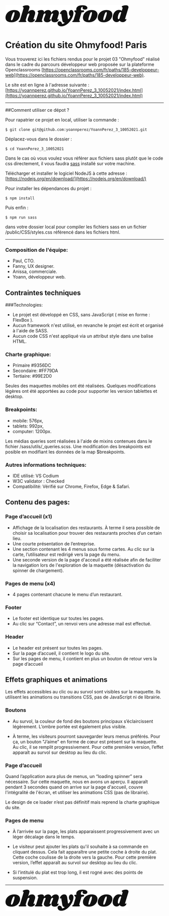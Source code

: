 ![](public/Images/ohmyfood.png)
# Création du site Ohmyfood! Paris

Vous trouverez ici les fichiers rendus pour le projet 03 "Ohmyfood" réalisé dans le cadre du parcours développeur web proposée sur la plateforme Openclassrooms [https://openclassrooms.com/fr/paths/185-developpeur-web](https://openclassrooms.com/fr/paths/185-developpeur-web).

Le site est en ligne à l'adresse suivante :
[https://yoannperez.github.io/YoannPerez_3_10052021/index.html](https://yoannperez.github.io/YoannPerez_3_10052021/index.html)

***

##Comment utiliser ce dépot ?

Pour rapatrier ce projet en local, utiliser la commande :

```
$ git clone git@github.com:yoannperez/YoannPerez_3_10052021.git
```
Déplacez-vous dans le dossier :


```
$ cd YoannPerez_3_10052021
```

Dans le cas où vous voulez vous référer aux fichiers sass plutôt que le code css directement, il vous faudra [sass](https://sass-lang.com/) installé sur votre machine. 

Télécharger et installer le logiciel NodeJS à cette adresse :
[https://nodejs.org/en/download/](https://nodejs.org/en/download/)

Pour installer les dépendances du projet :

```
$ npm install
```



Puis enfin :

```
$ npm run sass
```
 
dans votre dossier local pour compiler les fichiers sass en un fichier /public/CSS/styles.css référencé dans les fichiers html.


***
### Composition de l'équipe:
* Paul, CTO.
* Fanny, UX designer.
* Anissa, commerciale.
* Yoann, développeur web.

## Contraintes techniques

###Technologies:
* Le projet est développé en CSS, sans JavaScript ( mise en forme : FlexBox ).
* Aucun framework n'est utilisé, en revanche le projet est écrit et organisé à l'aide de SASS. 
* Aucun code CSS n'est appliqué via un attribut style dans une balise HTML.

### Charte graphique:
* Primaire #9356DC
* Secondaire: #FF79DA
* Tertiaire: #99E2D0

Seules des maquettes mobiles ont été réalisées. Quelques modifications légères ont été apportées au code pour supporter les version tablettes et desktop.

### 	Breakpoints:
* mobile: 576px,
* tablets: 992px,
* computer: 1200px.

Les médias queries sont réalisées à l'aide de mixins contenues dans le fichier /sass/utils/_queries.scss. Une modification des breakpoints est posible en modifiant les données de la map $breakpoints.

### 	Autres informations techniques:
* IDE utilisé: VS Codium
* W3C validator : Checked
* Compatibilité: Vérifié sur Chrome, Firefox, Edge & Safari.

## Contenu des pages:
### Page d’accueil (x1)
* Affichage de la localisation des restaurants. À terme il sera possible de choisir sa localisation pour trouver des restaurants proches d’un certain lieu.
* Une courte présentation de l’entreprise.
* Une section contenant les 4 menus sous forme cartes. Au clic sur la carte, l’utilisateur est redirigé vers la page du menu.
* Une seconde version de la page d'acceuil a été réalisée afin de faciliter la navigation lors de l'exploration de la maquette (désactivation du spinner de chargement).
### Pages de menu (x4)
* 4 pages contenant chacune le menu d’un restaurant.

### Footer
* Le footer est identique sur toutes les pages.
* Au clic sur “Contact”, un renvoi vers une adresse mail est effectué.

### Header
* Le header est présent sur toutes les pages.
* Sur la page d’accueil, il contient le logo du site.
* Sur les pages de menu, il contient en plus un bouton de retour vers la page d’accueil

## Effets graphiques et animations
Les effets accessibles au clic ou au survol sont visibles sur la maquette. Ils utilisent les animations ou transitions CSS, pas de JavaScript ni de librairie.

### Boutons
* Au survol, la couleur de fond des boutons principaux s’éclaircissent légèrement. L’ombre portée est également plus visible.


* À terme, les visiteurs pourront sauvegarder leurs menus préférés. Pour ça, un bouton "J’aime" en forme de cœur est présent sur la maquette. Au clic, il se remplit progressivement. Pour cette première version, l’effet apparaît au survol sur desktop au lieu du clic.

### Page d’accueil
Quand l’application aura plus de menus, un “loading spinner” sera nécessaire. Sur cette maquette, nous en avons un aperçu. Il apparaît pendant 3 secondes quand on arrive sur la page d'accueil, couvre l'intégralité de l'écran, et utiliser les animations CSS (pas de librairie). 

Le design de ce loader n’est pas définitif mais reprend la charte graphique du site.

### Pages de menu


* À l’arrivée sur la page, les plats apparaissent progressivement avec un léger décalage dans le temps.


* Le visiteur peut ajouter les plats qu'il souhaite à sa commande en cliquant dessus. Cela fait apparaître une petite coche à droite du plat. Cette coche coulisse de la droite vers la gauche. Pour cette première version, l’effet apparaît au survol sur desktop au lieu du clic. 

* Si l’intitulé du plat est trop long, il est rogné avec des points de suspension.


***
![](public/Images/ohmyfood.png)